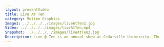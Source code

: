 ```yaml
---
layout: presentVideo
title: Live At Ten
category: Motion Graphics
Image1: ../../../../images/liveAtTen2.jpg
Video: ../../../../images/liveAtTen.mp4
Snapshot: ../../../../images/liveAtTen2.jpg
Description: Live @ Ten is an annual show at Cedarville University. The assignment given was to create a Cedarville based lower third in After Effects. I always loved watching these chapels, and decided that was the event I wanted to design for. This taught me a lot about animation basics, and brand identity.
---
```

